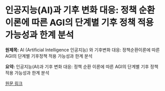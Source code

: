 # 인공지능(AI)과 기후 변화 대응: 정책 순환 이론에 따른 AGI의 단계별 기후 정책 적용 가능성과 한계 분석

**원제목:** AI (Artificial Intelligence 인공지능) 와 기후변화 대응: 정책순환이론에 따른AGI의 단계별 기후정책 적용 가능성과 한계 분석

**요약:** 인공지능(AI)과 기후 변화 대응: 정책 순환 이론에 따른 AGI의 단계별 기후 정책 적용 가능성과 한계 분석

[원문 링크](https://scholar.google.com/scholar_url?url=https://scholar.kyobobook.co.kr/article/detail/4040071280329&hl=ko&sa=X&d=3409637830944952111&ei=6ip1aKizOrXCieoPpePMsQo&scisig=AAZF9b9D3Nc5yG_wdN-6MtW-rMpl&oi=scholaralrt&hist=BNQUaiIAAAAJ:17158378280919032469:AAZF9b9t4Icu6fuM2tSVCh97wJn6&html=&pos=4&folt=kw-top)
